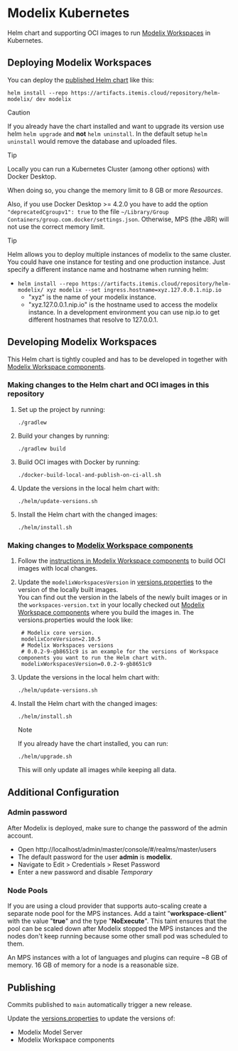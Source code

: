 # Modelix Kubernetes

Helm chart
and supporting OCI images to run [Modelix Workspaces](https://github.com/modelix/modelix.workspaces) in Kubernetes.

## Deploying Modelix Workspaces

You can deploy the [published Helm chart](https://artifacts.itemis.cloud/repository/helm-modelix/) like this:
```shell
helm install --repo https://artifacts.itemis.cloud/repository/helm-modelix/ dev modelix
```

> [!CAUTION]  
> If you already have the chart installed and want to upgrade its version
> use helm `helm upgrade` and **not** `helm uninstall`.
> In the default setup `helm uninstall` would remove the database and uploaded files.

> [!TIP]
> Locally you can run a Kubernetes Cluster (among other options) with Docker Desktop.
> 
> When doing so, you change the memory limit to 8 GB or more _Resources_.
>
> Also, if you use Docker Desktop >= 4.2.0 you have to add the option `"deprecatedCgroupv1": true`
to the file `~/Library/Group Containers/group.com.docker/settings.json`.
Otherwise, MPS (the JBR) will not use the correct memory limit.

> [!TIP]
> Helm allows you to deploy multiple instances of modelix to the same cluster.
> You could have one instance for testing and one production instance. 
> Just specify a different instance name and hostname when running helm:
>   * `helm install --repo https://artifacts.itemis.cloud/repository/helm-modelix/ xyz modelix --set ingress.hostname=xyz.127.0.0.1.nip.io`
>     * "xyz" is the name of your modelix instance.
>     * "xyz.127.0.0.1.nip.io" is the hostname used to access the modelix instance. In a development environment you can use nip.io to get different hostnames that resolve to 127.0.0.1.


## Developing Modelix Workspaces

This Helm chart is tightly coupled and has to be developed in together with [Modelix Workspace components](https://github.com/modelix/modelix.workspaces).

### Making changes to the Helm chart and OCI images in this repository

1. Set up the project by running:
   ```shell
   ./gradlew
   ```
2. Build your changes by running:
   ```shell
   ./gradlew build
   ```
3. Build OCI images with Docker by running:
   ```shell
   ./docker-build-local-and-publish-on-ci-all.sh
   ```
4. Update the versions in the local helm chart with:
   ```shell
   ./helm/update-versions.sh
   ```
5. Install the Helm chart with the changed images: 
   ```shell
   ./helm/install.sh
   ```

### Making changes to [Modelix Workspace components](https://github.com/modelix/modelix.workspaces)

1. Follow the [instructions in Modelix Workspace components](https://github.com/modelix/modelix.workspaces?tab=readme-ov-file#development) to build OCI images with local changes.

2. Update the `modelixWorkspacesVersion` in [versions.properties](versions.properties) to the version of the locally built images.  
   You can find out the version in the labels of the newly built images or in the `workspaces-version.txt` in your locally checked out [Modelix Workspace components](https://github.com/modelix/modelix.workspaces)
   where you build the images in.
   The versions.properties would the look like:
   ```properties
    # Modelix core version.
    modelixCoreVersion=2.10.5
    # Modelix Workspaces versions
    # 0.0.2-9-gb8651c9 is an example for the versions of Workspace components you want to run the Helm chart with.
    modelixWorkspacesVersion=0.0.2-9-gb8651c9
   ```
3. Update the versions in the local helm chart with:
   ```shell
   ./helm/update-versions.sh
   ```
4. Install the Helm chart with the changed images:
   ```shell
   ./helm/install.sh
   ```
   
   > [!NOTE]  
   > If you already have the chart installed, you can run: 
   > ```shell
   > ./helm/upgrade.sh
   > ```
   > This will only update all images while keeping all data.

## Additional Configuration

### Admin password

After Modelix is deployed, make sure to change the password of the admin account.
- Open http://localhost/admin/master/console/#/realms/master/users
- The default password for the user **admin** is **modelix**.
- Navigate to Edit > Credentials > Reset Password
- Enter a new password and disable *Temporary*

### Node Pools

If you are using a cloud provider that supports auto-scaling create a separate node pool for the MPS instances.
Add a taint "**workspace-client**" with the value "**true**" and the type "**NoExecute**".
This taint ensures that the pool can be scaled down after Modelix stopped the MPS instances
and the nodes don't keep running because some other small pod was scheduled to them.

An MPS instances with a lot of languages and plugins can require ~8 GB of memory.
16 GB of memory for a node is a reasonable size.

## Publishing

Commits published to `main` automatically trigger a new release.

Update the [versions.properties](versions.properties) to update the versions of:
* Modelix Model Server
* Modelix Workspace components